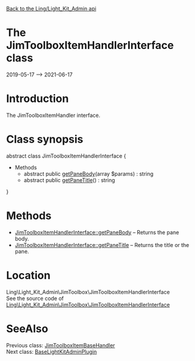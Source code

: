 [Back to the Ling/Light_Kit_Admin api](https://github.com/lingtalfi/Light_Kit_Admin/blob/master/doc/api/Ling/Light_Kit_Admin.md)



The JimToolboxItemHandlerInterface class
================
2019-05-17 --> 2021-06-17






Introduction
============

The JimToolboxItemHandler interface.



Class synopsis
==============


abstract class <span class="pl-k">JimToolboxItemHandlerInterface</span>  {

- Methods
    - abstract public [getPaneBody](https://github.com/lingtalfi/Light_Kit_Admin/blob/master/doc/api/Ling/Light_Kit_Admin/JimToolbox/JimToolboxItemHandlerInterface/getPaneBody.md)(array $params) : string
    - abstract public [getPaneTitle](https://github.com/lingtalfi/Light_Kit_Admin/blob/master/doc/api/Ling/Light_Kit_Admin/JimToolbox/JimToolboxItemHandlerInterface/getPaneTitle.md)() : string

}






Methods
==============

- [JimToolboxItemHandlerInterface::getPaneBody](https://github.com/lingtalfi/Light_Kit_Admin/blob/master/doc/api/Ling/Light_Kit_Admin/JimToolbox/JimToolboxItemHandlerInterface/getPaneBody.md) &ndash; Returns the pane body.
- [JimToolboxItemHandlerInterface::getPaneTitle](https://github.com/lingtalfi/Light_Kit_Admin/blob/master/doc/api/Ling/Light_Kit_Admin/JimToolbox/JimToolboxItemHandlerInterface/getPaneTitle.md) &ndash; Returns the title or the pane.





Location
=============
Ling\Light_Kit_Admin\JimToolbox\JimToolboxItemHandlerInterface<br>
See the source code of [Ling\Light_Kit_Admin\JimToolbox\JimToolboxItemHandlerInterface](https://github.com/lingtalfi/Light_Kit_Admin/blob/master/JimToolbox/JimToolboxItemHandlerInterface.php)



SeeAlso
==============
Previous class: [JimToolboxItemBaseHandler](https://github.com/lingtalfi/Light_Kit_Admin/blob/master/doc/api/Ling/Light_Kit_Admin/JimToolbox/JimToolboxItemBaseHandler.md)<br>Next class: [BaseLightKitAdminPlugin](https://github.com/lingtalfi/Light_Kit_Admin/blob/master/doc/api/Ling/Light_Kit_Admin/LightKitAdminPlugin/BaseLightKitAdminPlugin.md)<br>
